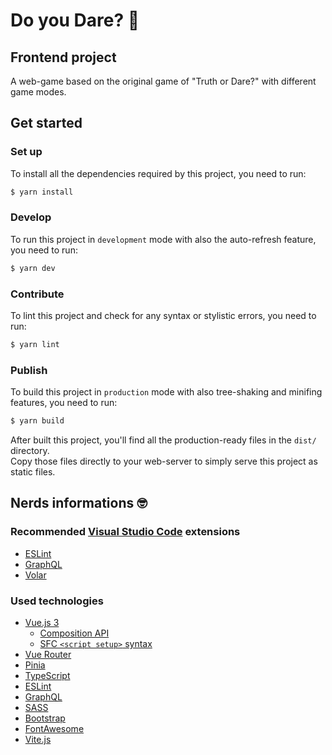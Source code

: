 # Do you Dare? 🎴
## Frontend project

A web-game based on the original game of "Truth or Dare?" with different game modes.

## Get started

### Set up

To install all the dependencies required by this project, you need to run:

```bash
$ yarn install
```

### Develop

To run this project in `development` mode with also the auto-refresh feature, you need to run:

```bash
$ yarn dev
```

### Contribute

To lint this project and check for any syntax or stylistic errors, you need to run:

```bash
$ yarn lint
```

### Publish

To build this project in `production` mode with also tree-shaking and minifing features, you need to run:

```bash
$ yarn build
```

After built this project, you'll find all the production-ready files in the `dist/` directory.  
Copy those files directly to your web-server to simply serve this project as static files.

## Nerds informations 🤓

### Recommended [Visual Studio Code](https://code.visualstudio.com/) extensions

- [ESLint](https://marketplace.visualstudio.com/items?itemName=dbaeumer.vscode-eslint)
- [GraphQL](https://marketplace.visualstudio.com/items?itemName=GraphQL.vscode-graphql)
- [Volar](https://marketplace.visualstudio.com/items?itemName=johnsoncodehk.volar)

### Used technologies

- [Vue.js 3](https://v3.vuejs.org/guide/introduction.html)
    - [Composition API](https://v3.vuejs.org/guide/composition-api-introduction.html)
    - [SFC `<script setup>` syntax](https://v3.vuejs.org/api/sfc-script-setup.html)
- [Vue Router](https://next.router.vuejs.org/guide/)
- [Pinia](https://pinia.vuejs.org/introduction.html)
- [TypeScript](https://www.typescriptlang.org/docs/handbook/intro.html)
- [ESLint](https://eslint.org/docs/user-guide/getting-started)
- [GraphQL](https://graphql.org/code/#javascript)
- [SASS](https://sass-lang.com/guide)
- [Bootstrap](https://getbootstrap.com/docs/5.1/getting-started/introduction/)
- [FontAwesome](https://fontawesome.com/v5.15/icons?m=free)
- [Vite.js](https://vitejs.dev/guide/)
